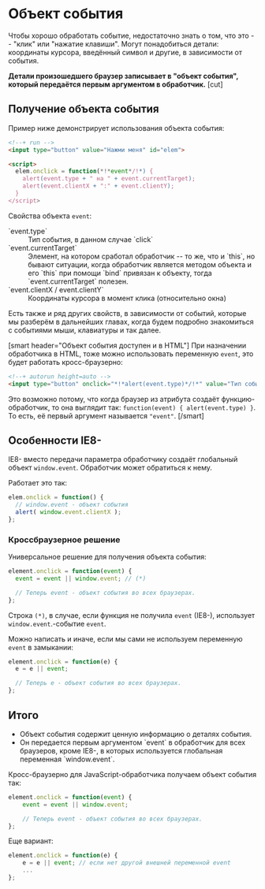 # Объект события

Чтобы хорошо обработать событие, недостаточно знать о том, что это -- "клик" или "нажатие клавиши". Могут понадобиться детали: координаты курсора, введённый символ и другие, в зависимости от события.

**Детали произошедшего браузер записывает в "объект события", который передаётся первым аргументом в обработчик.**
[cut]

## Получение объекта события   

Пример ниже демонстрирует использования объекта события:

```html
<!--+ run -->
<input type="button" value="Нажми меня" id="elem">

<script>
  elem.onclick = function(*!*event*/!*) {
    alert(event.type + " на " + event.currentTarget); 
    alert(event.clientX + ":" + event.clientY); 
  }
</script>
```

Свойства объекта `event`:
<dl>
<dt>`event.type`</dt>
<dd>Тип события, в данном случае `click`</dd>
<dt>`event.currentTarget`</dt>
<dd>Элемент, на котором сработал обработчик -- то же, что и `this`, но бывают ситуации, когда обработчик является методом объекта и его `this` при помощи `bind` привязан к объекту, тогда `event.currentTarget` полезен.</dd>
<dt>`event.clientX / event.clientY`</dt>
<dd>Координаты курсора в момент клика (относительно окна)</dd>
</dl>

Есть также и ряд других свойств, в зависимости от событий, которые мы разберём в дальнейших главах, когда будем подробно знакомиться с событиями мыши, клавиатуры и так далее.

[smart header="Объект события доступен и в HTML"]
При назначении обработчика в HTML, тоже можно использовать переменную `event`, это будет работать кросс-браузерно:

```html
<!--+ autorun height=auto -->
<input type="button" onclick="*!*alert(event.type)*/!*" value="Тип события">
```

Это возможно потому, что когда браузер из атрибута создаёт функцию-обработчик, то она выглядит так: `function(event) { alert(event.type) }`. То есть, её первый аргумент называется `"event"`.
[/smart]

## Особенности IE8-

IE8- вместо передачи параметра обработчику создаёт глобальный объект `window.event`. Обработчик может обратиться к нему.

Работает это так:

```js
elem.onclick = function() {
  // window.event - объект события
  alert( window.event.clientX );
};
```

### Кроссбраузерное решение   

Универсальное решение для получения объекта события:

```js
element.onclick = function(event) {
  event = event || window.event; // (*)

  // Теперь event - объект события во всех браузерах.
};
```

Строка `(*)`, в случае, если функция не получила `event` (IE8-), использует `window.event`.-событие `event`.

Можно написать и иначе, если мы сами не используем переменную `event` в замыкании:

```js
element.onclick = function(e) {
  e = e || event; 

  // Теперь e - объект события во всех браузерах.
};
```

## Итого

<ul>
<li>Объект события содержит ценную информацию о деталях события.</li>
<li>Он передается первым аргументом `event` в обработчик для всех браузеров, кроме IE8-, в которых используется глобальная переменная `window.event`.</li>
</ul>

Кросс-браузерно для JavaScript-обработчика получаем объект события так:

```js
element.onclick = function(event) {
    event = event || window.event;

    // Теперь event - объект события во всех браузерах.
};
```

Еще вариант:

```js
element.onclick = function(e) {
    e = e || event; // если нет другой внешней переменной event
    ...
};
```

